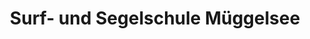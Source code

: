 ---
title: "Surf- und Segelschule Müggelsee"
url: /berlin/surf-und-segelschule-mueggelsee/
shop: Mieten
---